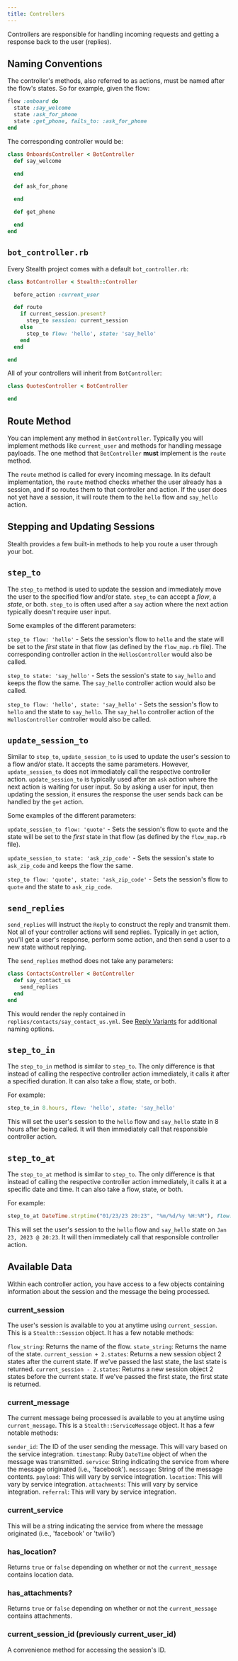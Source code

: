 ```yaml
---
title: Controllers
---
```


Controllers are responsible for handling incoming requests and getting a response back to the user (replies).

## Naming Conventions

The controller's methods, also referred to as actions, must be named after the flow's states. So for example, given the flow:

```ruby
flow :onboard do
  state :say_welcome
  state :ask_for_phone
  state :get_phone, fails_to: :ask_for_phone
end
```

The corresponding controller would be:

```ruby
class OnboardsController < BotController
  def say_welcome

  end

  def ask_for_phone

  end

  def get_phone

  end
end
```

## `bot_controller.rb`

Every Stealth project comes with a default `bot_controller.rb`:

```ruby
class BotController < Stealth::Controller

  before_action :current_user

  def route
    if current_session.present?
      step_to session: current_session
    else
      step_to flow: 'hello', state: 'say_hello'
    end
  end

end
```

All of your controllers will inherit from `BotController`:

```ruby
class QuotesController < BotController

end
```

## Route Method

You can implement any method in `BotController`. Typically you will implement methods like `current_user` and methods for handling message payloads. The one method that `BotController` **must** implement is the `route` method.

The `route` method is called for every incoming message. In its default implementation, the `route` method checks whether the user already has a session, and if so routes them to that controller and action. If the user does not yet have a session, it will route them to the `hello` flow and `say_hello` action.

## Stepping and Updating Sessions

Stealth provides a few built-in methods to help you route a user through your bot.

## `step_to`

The `step_to` method is used to update the session and immediately move the user to the specified flow and/or state. `step_to` can accept a *flow*, a *state*, or both. `step_to` is often used after a `say` action where the next action typically doesn't require user input.

Some examples of the different parameters:

`step_to flow: 'hello'` - Sets the session's flow to `hello` and the state will be set to the *first* state in that flow (as defined by the `flow_map.rb` file). The corresponding controller action in the `HellosController` would also be called.

`step_to state: 'say_hello'` - Sets the session's state to `say_hello` and keeps the flow the same. The `say_hello` controller action would also be called.

`step_to flow: 'hello', state: 'say_hello'` - Sets the session's flow to `hello` and the state to `say_hello`. The `say_hello` controller action of the `HellosController` controller would also be called.

## `update_session_to`

Similar to `step_to`, `update_session_to` is used to update the user's session to a flow and/or state. It accepts the same parameters. However, `update_session_to` does not immediately call the respective controller action. `update_session_to` is typically used after an `ask` action where the next action is waiting for user input. So by asking a user for input, then updating the session, it ensures the response the user sends back can be handled by the `get` action.

Some examples of the different parameters:

`update_session_to flow: 'quote'` - Sets the session's flow to `quote` and the state will be set to the *first* state in that flow (as defined by the `flow_map.rb` file).

`update_session_to state: 'ask_zip_code'` - Sets the session's state to `ask_zip_code` and keeps the flow the same.

`step_to flow: 'quote', state: 'ask_zip_code'` - Sets the session's flow to `quote` and the state to `ask_zip_code`.

## `send_replies`

`send_replies` will instruct the `Reply` to construct the reply and transmit them. Not all of your controller actions will send replies. Typically in `get` action, you'll get a user's response, perform some action, and then send a user to a new state without replying.

The `send_replies` method does not take any parameters:

```ruby
class ContactsController < BotController
  def say_contact_us
    send_replies
  end
end
```

This would render the reply contained in `replies/contacts/say_contact_us.yml`. See [Reply Variants](#variants) for additional naming options.

## `step_to_in`

The `step_to_in` method is similar to `step_to`. The only difference is that instead of calling the respective controller action immediately, it calls it after a specified duration. It can also take a flow, state, or both.

For example:

```ruby
step_to_in 8.hours, flow: 'hello', state: 'say_hello'
```

This will set the user's session to the `hello` flow and `say_hello` state in 8 hours after being called. It will then immediately call that responsible controller action.

## `step_to_at`

The `step_to_at` method is similar to `step_to`. The only difference is that instead of calling the respective controller action immediately, it calls it at a specific date and time. It can also take a flow, state, or both.

For example:

```ruby
step_to_at DateTime.strptime("01/23/23 20:23", "%m/%d/%y %H:%M"), flow: 'hello', state: 'say_hello'
```

This will set the user's session to the `hello` flow and `say_hello` state on `Jan 23, 2023 @ 20:23`. It will then immediately call that responsible controller action.

## Available Data

Within each controller action, you have access to a few objects containing information about the session and the message the being processed.

### current_session

The user's session is available to you at anytime using `current_session`. This is a `Stealth::Session` object. It has a few notable methods:

`flow_string`: Returns the name of the flow.
`state_string`: Returns the name of the state.
`current_session + 2.states`: Returns a new session object 2 states after the current state. If we've passed the last state, the last state is returned.
`current_session - 2.states`: Returns a new session object 2 states before the current state. If we've passed the first state, the first state is returned.

### current_message

The current message being processed is available to you at anytime using `current_message`. This is a `Stealth::ServiceMessage` object. It has a few notable methods:

`sender_id`: The ID of the user sending the message. This will vary based on the service integration.
`timestamp`: Ruby `DateTime` object of when the message was transmitted.
`service`: String indicating the service from where the message originated (i.e., 'facebook').
`messsage`: String of the message contents.
`payload`: This will vary by service integration.
`location`: This will vary by service integration.
`attachments`: This will vary by service integration.
`referral`: This will vary by service integration.

### current_service

This will be a string indicating the service from where the message originated (i.e., 'facebook' or 'twilio')

### has_location?

Returns `true` or `false` depending on whether or not the `current_message` contains location data.

### has_attachments?

Returns `true` or `false` depending on whether or not the `current_message` contains attachments.

### current_session_id (previously current_user_id)

A convenience method for accessing the session's ID.
